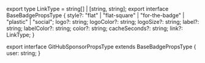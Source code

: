 export type LinkType =  string[] | [string, string];
export interface BaseBadgePropsType {
  style?: "flat" | "flat-square" | "for-the-badge" | "plastic" | "social";
  logo?: string;
  logoColor?: string;
  logoSize?: string;
  label?: string;
  labelColor?: string;
  color?: string;
  cacheSeconds?: string;
  link?: LinkType;
}

export interface GitHubSponsorPropsType extends BaseBadgePropsType {
  user: string;
}